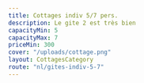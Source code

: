 ```yaml
---
title: Cottages indiv 5/7 pers.
description: Le gite 2 est très bien
capacityMin: 5
capacityMax: 7
priceMin: 300
cover: "/uploads/cottage.png"
layout: CottagesCategory
route: "nl/gites-indiv-5-7"
---
```

